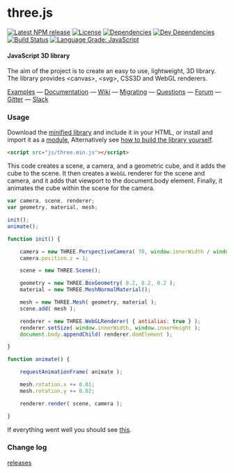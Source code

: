 three.js
========

[![Latest NPM release][npm-badge]][npm-badge-url]
[![License][license-badge]][license-badge-url]
[![Dependencies][dependencies-badge]][dependencies-badge-url]
[![Dev Dependencies][devDependencies-badge]][devDependencies-badge-url]
[![Build Status](https://travis-ci.org/mrdoob/three.js.svg?branch=dev)](https://travis-ci.org/mrdoob/three.js)
[![Language Grade: JavaScript](https://img.shields.io/lgtm/grade/javascript/g/mrdoob/three.js.svg?logo=lgtm&logoWidth=18&label=LGTM%20code%20quality)](https://lgtm.com/projects/g/mrdoob/three.js/)

#### JavaScript 3D library ####

The aim of the project is to create an easy to use, lightweight, 3D library. The library provides &lt;canvas&gt;, &lt;svg&gt;, CSS3D and WebGL renderers.

[Examples](http://threejs.org/examples/) &mdash;
[Documentation](http://threejs.org/docs/) &mdash;
[Wiki](https://github.com/mrdoob/three.js/wiki) &mdash;
[Migrating](https://github.com/mrdoob/three.js/wiki/Migration-Guide) &mdash;
[Questions](http://stackoverflow.com/questions/tagged/three.js) &mdash;
[Forum](https://discourse.threejs.org/) &mdash;
[Gitter](https://gitter.im/mrdoob/three.js) &mdash;
[Slack](https://threejs-slack.herokuapp.com/)

### Usage ###

Download the [minified library](http://threejs.org/build/three.min.js) and include it in your HTML, or install and import it as a [module](http://threejs.org/docs/#manual/introduction/Import-via-modules),
Alternatively see [how to build the library yourself](https://github.com/mrdoob/three.js/wiki/Build-instructions).

```html
<script src="js/three.min.js"></script>
```

This code creates a scene, a camera, and a geometric cube, and it adds the cube to the scene. It then creates a `WebGL` renderer for the scene and camera, and it adds that viewport to the document.body element. Finally, it animates the cube within the scene for the camera.

```javascript
var camera, scene, renderer;
var geometry, material, mesh;

init();
animate();

function init() {

	camera = new THREE.PerspectiveCamera( 70, window.innerWidth / window.innerHeight, 0.01, 10 );
	camera.position.z = 1;

	scene = new THREE.Scene();

	geometry = new THREE.BoxGeometry( 0.2, 0.2, 0.2 );
	material = new THREE.MeshNormalMaterial();

	mesh = new THREE.Mesh( geometry, material );
	scene.add( mesh );

	renderer = new THREE.WebGLRenderer( { antialias: true } );
	renderer.setSize( window.innerWidth, window.innerHeight );
	document.body.appendChild( renderer.domElement );

}

function animate() {

	requestAnimationFrame( animate );

	mesh.rotation.x += 0.01;
	mesh.rotation.y += 0.02;

	renderer.render( scene, camera );

}
```

If everything went well you should see [this](https://jsfiddle.net/f2Lommf5/).

### Change log ###

[releases](https://github.com/mrdoob/three.js/releases)


[npm-badge]: https://img.shields.io/npm/v/three.svg
[npm-badge-url]: https://www.npmjs.com/package/three
[license-badge]: https://img.shields.io/npm/l/three.svg
[license-badge-url]: ./LICENSE
[dependencies-badge]: https://img.shields.io/david/mrdoob/three.js.svg
[dependencies-badge-url]: https://david-dm.org/mrdoob/three.js
[devDependencies-badge]: https://img.shields.io/david/dev/mrdoob/three.js.svg
[devDependencies-badge-url]: https://david-dm.org/mrdoob/three.js#info=devDependencies
